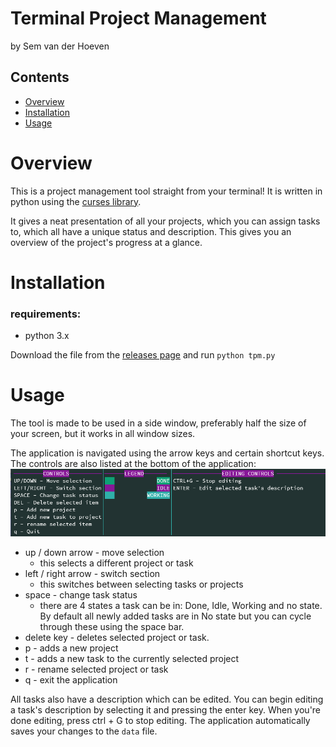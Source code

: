 # Terminal Project Management
by Sem van der Hoeven

## Contents

- [Overview](#Overview)
- [Installation](#Installation)
- [Usage](#Usage)

# Overview
This is a project management tool straight from your terminal!
It is written in python using the [curses library](https://docs.python.org/3/library/curses.html).

It gives a neat presentation of all your projects, which you can assign tasks to, which all have a unique status and description. This gives you an overview of the project's progress at a glance.

# Installation

### requirements:
- python 3.x

Download the file from the [releases page](https://github.com/SemvdH/terminal-project-management/releases) and run `python tpm.py`

# Usage
The tool is made to be used in a side window, preferably half the size of your screen, but it works in all 
window sizes.

The application is navigated using the arrow keys and certain shortcut keys. The controls are also listed at the bottom of the application:
![controls image](controls.png)
     
 - up / down arrow - move selection
    - this selects a different project or task
 - left / right arrow - switch section
    - this switches between selecting tasks or projects
 - space - change task status
    - there are 4 states a task can be in: Done, Idle, Working and no state. By default all newly added tasks are in No state but you can cycle through these using the space bar.
 - delete key - deletes selected project or task.
 - p - adds a new project
 - t - adds a new task to the currently selected project
 - r - rename selected project or task
 - q - exit the application

All tasks also have a description which can be edited. You can begin editing a task's description by selecting it and pressing the enter key. When you're done editing, press ctrl + G to stop editing. The application automatically saves your changes to the `data` file.
